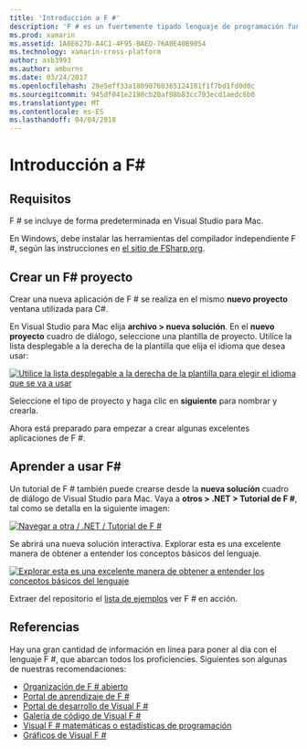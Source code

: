 ```yaml
---
title: 'Introducción a F #'
description: 'F # es un fuertemente tipado lenguaje de programación funcional diseñado para ejecutarse en .NET'
ms.prod: xamarin
ms.assetid: 1A0E627D-A4C1-4F95-BAED-76A0E40B9054
ms.technology: xamarin-cross-platform
author: asb3993
ms.author: amburns
ms.date: 03/24/2017
ms.openlocfilehash: 29e5eff33a18090760365124101f1f7bd1fd0d0c
ms.sourcegitcommit: 945df041e2180cb20af08b83cc703ecd1aedc6b0
ms.translationtype: MT
ms.contentlocale: es-ES
ms.lasthandoff: 04/04/2018
---
```

# <a name="getting-started-with-f35"></a>Introducción a F&#35;

## <a name="requirements"></a>Requisitos

F # se incluye de forma predeterminada en Visual Studio para Mac.

En Windows, debe instalar las herramientas del compilador independiente F #, según las instrucciones en [el sitio de FSharp.org](http://fsharp.org/use/windows/).

## <a name="creating-an-f35-project"></a>Crear un F&#35; proyecto

Crear una nueva aplicación de F # se realiza en el mismo **nuevo proyecto** ventana utilizada para C#.

En Visual Studio para Mac elija **archivo > nueva solución**. En el **nuevo proyecto** cuadro de diálogo, seleccione una plantilla de proyecto. Utilice la lista desplegable a la derecha de la plantilla que elija el idioma que desea usar:

 [![](overview-images/choosefsharp.png "Utilice la lista desplegable a la derecha de la plantilla para elegir el idioma que se va a usar")](overview-images/choosefsharp.png#lightbox)

Seleccione el tipo de proyecto y haga clic en **siguiente** para nombrar y crearla.


Ahora está preparado para empezar a crear algunas excelentes aplicaciones de F #.

## <a name="learning-to-use-f35"></a>Aprender a usar F&#35;

Un tutorial de F # también puede crearse desde la **nueva solución** cuadro de diálogo de Visual Studio para Mac. Vaya a **otros > .NET > Tutorial de F #**, tal como se detalla en la siguiente imagen:

 [![](overview-images/fsharptutorial.png "Navegar a otra / .NET / Tutorial de F #")](overview-images/fsharptutorial.png#lightbox)

Se abrirá una nueva solución interactiva. Explorar esta es una excelente manera de obtener a entender los conceptos básicos del lenguaje.

 [![](overview-images/newtutorial-sml.png "Explorar esta es una excelente manera de obtener a entender los conceptos básicos del lenguaje")](overview-images/newtutorial.png#lightbox)

Extraer del repositorio el [lista de ejemplos](~/cross-platform/platform/fsharp/samples.md) ver F # en acción.

## <a name="references"></a>Referencias

Hay una gran cantidad de información en línea para poner al día con el lenguaje F #, que abarcan todos los proficiencies. Siguientes son algunas de nuestras recomendaciones:

-  [Organización de F # abierto](http://fsharp.org)
-  [Portal de aprendizaje de F #](http://tryfsharp.org)
-  [Portal de desarrollo de Visual F #](http://go.microsoft.com/fwlink/?LinkID=234174)
-  [Galería de código de Visual F #](http://go.microsoft.com/fwlink/?LinkID=124614)
-  [Visual F # matemáticas o estadísticas de programación](http://go.microsoft.com/fwlink/?LinkId=235173)
-  [Gráficos de Visual F #](http://go.microsoft.com/fwlink/?LinkId=235176)


